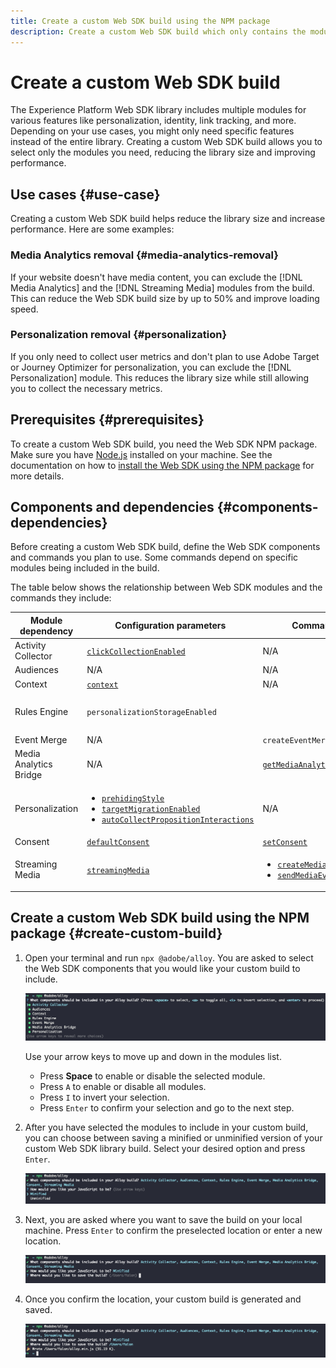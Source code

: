 ```yaml
---
title: Create a custom Web SDK build using the NPM package
description: Create a custom Web SDK build which only contains the modules that you need.
---
```


# Create a custom Web SDK build

The Experience Platform Web SDK library includes multiple modules for various features like personalization, identity, link tracking, and more. Depending on your use cases, you might only need specific features instead of the entire library. Creating a custom Web SDK build allows you to select only the modules you need, reducing the library size and improving performance.

## Use cases {#use-case}

Creating a custom Web SDK build helps reduce the library size and increase performance. Here are some examples:

### Media Analytics removal {#media-analytics-removal}

If your website doesn't have media content, you can exclude the [!DNL Media Analytics] and the [!DNL Streaming Media] modules from the build. This can reduce the Web SDK build size by up to 50% and improve loading speed.

### Personalization removal {#personalization}

If you only need to collect user metrics and don't plan to use Adobe Target or Journey Optimizer for personalization, you can exclude the [!DNL Personalization] module. This reduces the library size while still allowing you to collect the necessary metrics.

## Prerequisites {#prerequisites}

To create a custom Web SDK build, you need the Web SDK NPM package. Make sure you have [Node.js](https://nodejs.org/en/download/package-manager/all) installed on your machine. See the documentation on how to [install the Web SDK using the NPM package](npm.md) for more details.

## Components and dependencies {#components-dependencies}

Before creating a custom Web SDK build, define the Web SDK components and commands you plan to use. Some commands depend on specific modules being included in the build.

The table below shows the relationship between Web SDK modules and the commands they include:

| Module dependency | Configuration parameters | Commands | Size category |
|---------|----------|---------|---------|
| Activity Collector | [`clickCollectionEnabled`](../commands/configure/clickcollectionenabled.md) | N/A | Medium |
| Audiences | N/A | N/A | Small |
| Context | [`context`](../commands/configure/context.md) | N/A | Small |
| Rules Engine | `personalizationStorageEnabled` | |<ul><li>`evaluateRulesets`</li><li>[`subscribeRulesetItems`](../commands/subscriberulesetitems.md)</li></ul> | Medium |
| Event Merge | N/A | `createEventMergeId` | Small |
| Media Analytics Bridge | N/A | [`getMediaAnalyticsTracker`](../commands/getmediaanalyticstracker.md) | Large |
| Personalization | <ul><li>[`prehidingStyle`](../commands/configure/prehidingstyle.md)</li><li>[`targetMigrationEnabled`](../commands/configure/targetmigrationenabled.md)</li><li>[`autoCollectPropositionInteractions`](../commands/configure/autocollectpropositioninteractions.md)</li></ul>  | N/A | Large |
| Consent | [`defaultConsent`](../commands/configure/defaultconsent.md) | [`setConsent`](../commands/setconsent.md) | Small |
| Streaming Media | [`streamingMedia`](../commands/configure/streamingmedia.md) | <ul><li>[`createMediaSession`](../commands/createmediasession.md)</li><li>[`sendMediaEvent`](../commands/sendmediaevent.md)</li></ul> | Large |

## Create a custom Web SDK build using the NPM package {#create-custom-build}

1. Open your terminal and run `npx @adobe/alloy`. You are asked to select the Web SDK components that you would like your custom build to include.

    ![Image of a terminal showing the custom build module selection.](../assets/custom-build/npx.png)

    Use your arrow keys to move up and down in the modules list.

    * Press **Space** to enable or disable the selected module.
    * Press `A` to enable or disable all modules.
    * Press `I` to invert your selection.
    * Press `Enter` to confirm your selection and go to the next step.

1. After you have selected the modules to include in your custom build, you can choose between saving a minified or unminified version of your custom Web SDK library build. Select your desired option and press `Enter`.

    ![Image of a terminal showing the custom build minify selection.](../assets/custom-build/minify.png)

1. Next, you are asked where you want to save the build on your local machine. Press `Enter` to confirm the preselected location or enter a new location.

    ![Image of a terminal showing the custom build save option.](../assets/custom-build/save.png)

1. Once you confirm the location, your custom build is generated and saved.

    ![Image of a terminal showing the custom build saved location.](../assets/custom-build/saved.png)

